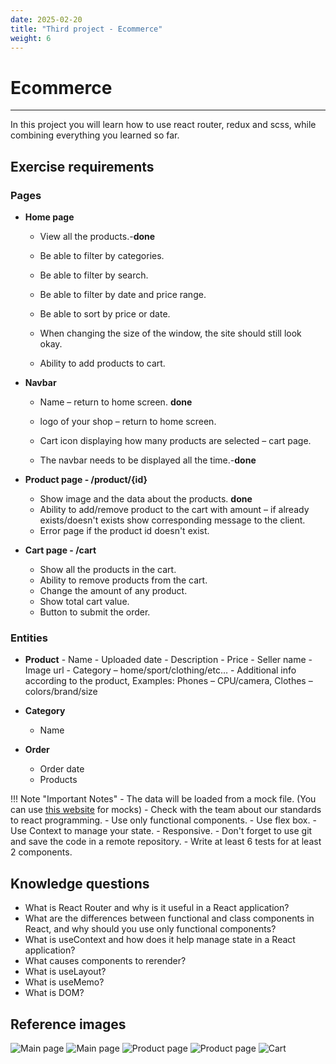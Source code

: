 ```yaml
---
date: 2025-02-20
title: "Third project - Ecommerce"
weight: 6
---
```


# Ecommerce

---

In this project you will learn how to use react router, redux and scss, while combining everything you learned so far.

## Exercise requirements

### Pages

- **Home page**

  - View all the products.-**done**

  - Be able to filter by categories.
  - Be able to filter by search.
  - Be able to filter by date and price range.
  - Be able to sort by price or date.
  - When changing the size of the window, the site should still look okay.
  - Ability to add products to cart.

- **Navbar**

  - Name – return to home screen. **done**
  - logo of your shop – return to home screen.
  - Cart icon displaying how many products are selected – cart page.

  - The navbar needs to be displayed all the time.-**done**

- **Product page - /product/{id}**

  - Show image and
    the data about the products. **done**
  - Ability to add/remove product to the cart with amount – if already exists/doesn't exists show corresponding message to the client.
  - Error page if the product id doesn't exist.

- **Cart page - /cart**
  - Show all the products in the cart.
  - Ability to remove products from the cart.
  - Change the amount of any product.
  - Show total cart value.
  - Button to submit the order.

### Entities

- **Product** - Name - Uploaded date - Description - Price - Seller name - Image url - Category – home/sport/clothing/etc… - Additional info according to the product, Examples:
  Phones – CPU/camera, Clothes – colors/brand/size

- **Category**

  - Name

- **Order**
  - Order date
  - Products

!!! Note "Important Notes" - The data will be loaded from a mock file. (You can use [this website](https://www.mockaroo.com/) for mocks) - Check with the team about our standards to react programming. - Use only functional components. - Use flex box. - Use Context to manage your state. - Responsive. - Don't forget to use git and save the code in a remote repository. - Write at least 6 tests for at least 2 components.

## Knowledge questions

- What is React Router and why is it useful in a React application?
- What are the differences between functional and class components in React, and why should you use only functional components?
- What is useContext and how does it help manage state in a React application?
- What causes components to rerender?
- What is useLayout?
- What is useMemo?
- What is DOM?

## Reference images

![Main page](/assets/images/OptimusTraining/Ecommerce/productsPage.png)
![Main page](/assets/images/OptimusTraining/Ecommerce/productsPageTwo.png)
![Product page](/assets/images/OptimusTraining/Ecommerce/productPage.png)
![Product page](/assets/images/OptimusTraining/Ecommerce/productPageTwo.png)
![Cart](/assets/images/OptimusTraining/Ecommerce/cart.png)
